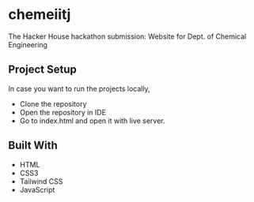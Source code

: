 # chemeiitj
The Hacker House hackathon submission: Website for Dept. of Chemical Engineering
## Project Setup
In case you want to run the projects locally, 
- Clone the repository
- Open the repository in IDE
- Go to index.html and open it with live server.
## Built With

* HTML
* CSS3
* Tailwind CSS
* JavaScript
